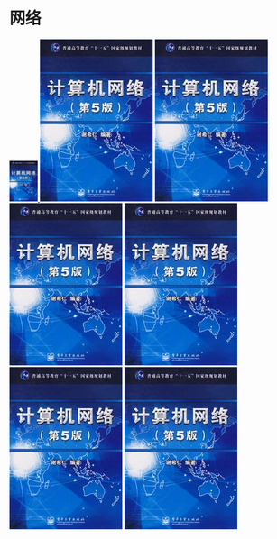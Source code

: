 # 网络

<a href="http:\\www.baidu.com"> <img src="https://github.com/00000H/Test/blob/master/pics/s3296854.jpg" style="width:50px"/> </a>
<a href="www.baidu.com"> <img src="https://github.com/00000H/Test/blob/master/pics/s3296854.jpg"/></a>
<a href="www.baidu.com"> <img src="https://github.com/00000H/Test/blob/master/pics/s3296854.jpg"/></a>
<a href="www.baidu.com"> <img src="https://github.com/00000H/Test/blob/master/pics/s3296854.jpg"/></a>
<a href="www.baidu.com"> <img src="https://github.com/00000H/Test/blob/master/pics/s3296854.jpg"/></a>
<a href="www.baidu.com"> <img src="https://github.com/00000H/Test/blob/master/pics/s3296854.jpg"/></a>
<a href="www.baidu.com"> <img src="https://github.com/00000H/Test/blob/master/pics/s3296854.jpg"/></a>
   
  
